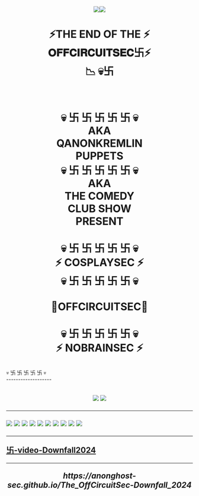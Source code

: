 <h1><p align="center">
   <image src="https://github.com/anonghost-sec/demo-repository/actions/workflows/auto-assign.yml/badge.svg" /image><image src="https://github.com/anonghost-sec/demo-repository/actions/workflows/proof-html.yml/badge.svg" /image></br>
 <h1 align ="center"> 
⚡️THE END OF THE ⚡️</br>
𝐎𝐅𝐅𝐂𝐈𝐑𝐂𝐔𝐈𝐓𝐒𝐄𝐂卐⚡️</br>  
     📉 💀卐 </h1></br>
<h1 align="center">
    💀 卐 卐 卐 卐 卐 💀 </br> 
   AKA </br>
  QANONKREMLIN </br>
   PUPPETS </br>
    💀 卐 卐 卐 卐 卐 💀 </br>
 AKA</br> 
THE COMEDY</br> 
CLUB SHOW </br> 
 PRESENT </br></br>
💀 卐 卐 卐 卐 卐 💀 </br>
   ⚡ COSPLAYSEC ⚡</br>
   💀 卐  卐  卐  卐  卐 💀 </br></br>
   💩OFFCIRCUITSEC💩</br></br> 
   💀 卐  卐  卐  卐  卐 💀 </br>
   ⚡ NOBRAINSEC ⚡</p></h1>
💀 卐 卐 卐 卐 卐 💀 </br>   
-------------------

<h2><p align="center">
   <image src="https://github.com/anonghost-sec/The_OffCircuitSec-Downfall_2024/blob/main/MichaelNaziMoon000.jpg?raw=true" />  
   <image src="https://github.com/anonghost-sec/The_OffCircuitSec-Downfall_2024/blob/main/jen004.png?raw=true" />  

-------------------
![](e)
![](https://github.com/anonghost-sec/The_OffCircuitSec-Downfall_2024/blob/main/jen004.png?raw=true)
![](https://github.com/anonghost-sec/The_OffCircuitSec-Downfall_2024/blob/main/kremlinPuppets001.jpg?raw=true)
![](https://github.com/anonghost-sec/The_OffCircuitSec-Downfall_2024/blob/main/jen001.png?raw=true)
![](https://github.com/anonghost-sec/The_OffCircuitSec-Downfall_2024/blob/main/MichaelNaziMoon001.jpg?raw=true)
![](https://github.com/anonghost-sec/The_OffCircuitSec-Downfall_2024/blob/main/michael-flat-earth-bullshits-000.jpg?raw=true)
![](https://github.com/anonghost-sec/The_OffCircuitSec-Downfall_2024/blob/main/MichaelNaziMoon002.jpg?raw=true)
![](https://github.com/anonghost-sec/The_OffCircuitSec-Downfall_2024/blob/main/michael-flat-earth-bullshits-001.jpg?raw=true)
![](https://github.com/anonghost-sec/The_OffCircuitSec-Downfall_2024/blob/main/Obscurantism001.jpg?raw=true)
![](https://github.com/anonghost-sec/The_OffCircuitSec-Downfall_2024/blob/main/michael-flat-earth001.jpg?raw=true)

---------------

[卐-video-Downfall2024](https://github.com/user-attachments/assets/ba3fc185-d30d-47cc-9ea6-7effbb3b1714)




************
<p align="center" ><i> https://anonghost-sec.github.io/The_OffCircuitSec-Downfall_2024 </i></p>


